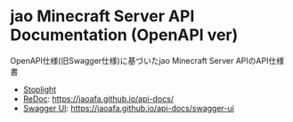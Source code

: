 # jao Minecraft Server API Documentation (OpenAPI ver)

OpenAPI仕様(旧Swagger仕様)に基づいたjao Minecraft Server APIのAPI仕様書

- [Stoplight](https://jaoafa.stoplight.io/docs/api-docs/)
- [ReDoc](https://github.com/Redocly/redoc): https://jaoafa.github.io/api-docs/
- [Swagger UI](https://swagger.io/tools/swagger-ui/): https://jaoafa.github.io/api-docs/swagger-ui
